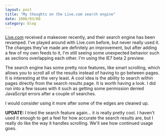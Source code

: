 ```yaml
---
layout: post
title: "My thoughts on the Live.com search engine"
date: 2006/03/08
category: blog
---
```


[Live.com](http://www.live.com) received a makeover recently, and their search engine has been revamped. I've played around with Live.com before, but never really used it. The changes they've made are definitely an improvement, but after adding a few of my own feeds to it, I'm still seeing some unexpected behavior such as sections overlapping each other. I'm using the IE7 beta 2 preview.

The search engine has some pretty nice features, like smart scrolling, which allows you to scroll all of the results instead of having to go between pages. It is interesting at the very least. A cool idea is the ability to search within pages directly from the search results page. It is worth having a look. I did run into a few issues with it such as getting some permission denied JavaScript errors after a couple of searches.

I would consider using it more after some of the edges are cleaned up.

**UPDATE:** I tried the search feature again... it is really pretty cool. I haven't used it enough to get a feel for how accurate the search results are, but I really do like the way it handles scrolling. We'll see how continued usage goes.

